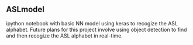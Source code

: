 ## ASLmodel
ipython notebook with basic NN model using keras to recogize the ASL alphabet. Future plans for this project involve using object detection to find and then recogize the ASL alphabet in real-time. 

